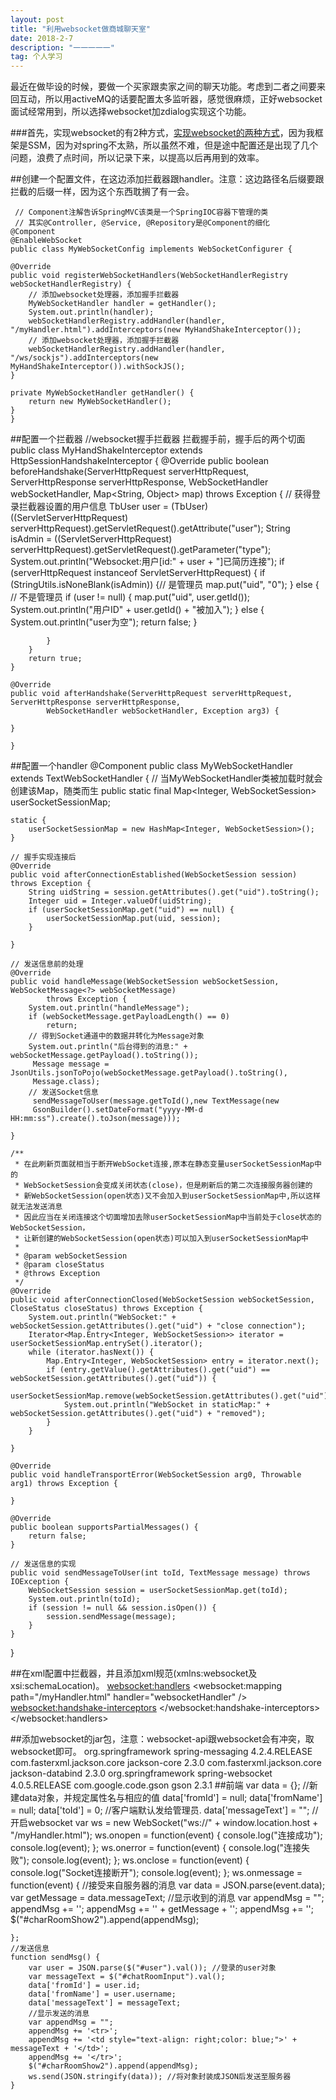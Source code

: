 ```yaml
---
layout: post
title: "利用websocket做商城聊天室"
date: 2018-2-7 
description: "一一一一一"
tag: 个人学习
---
```

最近在做毕设的时候，要做一个买家跟卖家之间的聊天功能。考虑到二者之间要来回互动，所以用activeMQ的话要配置太多监听器，感觉很麻烦，正好websocket面试经常用到，所以选择websocket加zdialog实现这个功能。

###首先，实现websocket的有2种方式，[实现websocket的两种方式](http://blog.csdn.net/zzhao114/article/details/60154017)，因为我框架是SSM，因为对spring不太熟，所以虽然不难，但是途中配置还是出现了几个问题，浪费了点时间，所以记录下来，以提高以后再用到的效率。

##创建一个配置文件，在这边添加拦截器跟handler。注意：这边路径名后缀要跟拦截的后缀一样，因为这个东西耽搁了有一会。
	
	 // Component注解告诉SpringMVC该类是一个SpringIOC容器下管理的类
	 // 其实@Controller, @Service, @Repository是@Component的细化
	@Component
	@EnableWebSocket
	public class MyWebSocketConfig implements WebSocketConfigurer {

	@Override
	public void registerWebSocketHandlers(WebSocketHandlerRegistry webSocketHandlerRegistry) {
		// 添加websocket处理器，添加握手拦截器
		MyWebSocketHandler handler = getHandler();
		System.out.println(handler);
		webSocketHandlerRegistry.addHandler(handler, "/myHandler.html").addInterceptors(new MyHandShakeInterceptor());
		// 添加websocket处理器，添加握手拦截器
		webSocketHandlerRegistry.addHandler(handler, "/ws/sockjs").addInterceptors(new MyHandShakeInterceptor()).withSockJS();
	}

	private MyWebSocketHandler getHandler() {
		return new MyWebSocketHandler();
	}
	}


##配置一个拦截器
	//websocket握手拦截器 拦截握手前，握手后的两个切面
	public class MyHandShakeInterceptor extends HttpSessionHandshakeInterceptor {
	@Override
	public boolean beforeHandshake(ServerHttpRequest serverHttpRequest, ServerHttpResponse serverHttpResponse,
			WebSocketHandler webSocketHandler, Map<String, Object> map) throws Exception {
		// 获得登录拦截器设置的用户信息
		TbUser user = (TbUser) ((ServletServerHttpRequest) serverHttpRequest).getServletRequest().getAttribute("user");
		String isAdmin = ((ServletServerHttpRequest) serverHttpRequest).getServletRequest().getParameter("type");
		System.out.println("Websocket:用户[id:" + user + "]已简历连接");
		if (serverHttpRequest instanceof ServletServerHttpRequest) {
			if (StringUtils.isNoneBlank(isAdmin)) {// 是管理员
				map.put("uid", "0");
			} else {
				// 不是管理员
				if (user != null) {
					map.put("uid", user.getId());
					System.out.println("用户ID" + user.getId() + "被加入");
				} else {
					System.out.println("user为空");
					return false;
				}

			}
		}
		return true;
	}

	@Override
	public void afterHandshake(ServerHttpRequest serverHttpRequest, ServerHttpResponse serverHttpResponse,
			WebSocketHandler webSocketHandler, Exception arg3) {

	}

	}
##配置一个handler
	@Component
		public class MyWebSocketHandler extends TextWebSocketHandler {
	// 当MyWebSocketHandler类被加载时就会创建该Map，随类而生
	public static final Map<Integer, WebSocketSession> userSocketSessionMap;

	static {
		userSocketSessionMap = new HashMap<Integer, WebSocketSession>();
	}

	// 握手实现连接后
	@Override
	public void afterConnectionEstablished(WebSocketSession session) throws Exception {
		String uidString = session.getAttributes().get("uid").toString();
		Integer uid = Integer.valueOf(uidString);
		if (userSocketSessionMap.get("uid") == null) {
			userSocketSessionMap.put(uid, session);
		}

	}

	// 发送信息前的处理
	@Override
	public void handleMessage(WebSocketSession webSocketSession, WebSocketMessage<?> webSocketMessage)
			throws Exception {
		System.out.println("handleMessage");
		if (webSocketMessage.getPayloadLength() == 0)
			return;
		// 得到Socket通道中的数据并转化为Message对象
		System.out.println("后台得到的消息:" + webSocketMessage.getPayload().toString());
		 Message message = JsonUtils.jsonToPojo(webSocketMessage.getPayload().toString(),
		 Message.class);
		// 发送Socket信息
		 sendMessageToUser(message.getToId(),new TextMessage(new
		 GsonBuilder().setDateFormat("yyyy-MM-d HH:mm:ss").create().toJson(message)));

	}

	/**
	 * 在此刷新页面就相当于断开WebSocket连接,原本在静态变量userSocketSessionMap中的
	 * WebSocketSession会变成关闭状态(close)，但是刷新后的第二次连接服务器创建的
	 * 新WebSocketSession(open状态)又不会加入到userSocketSessionMap中,所以这样就无法发送消息
	 * 因此应当在关闭连接这个切面增加去除userSocketSessionMap中当前处于close状态的WebSocketSession，
	 * 让新创建的WebSocketSession(open状态)可以加入到userSocketSessionMap中
	 * 
	 * @param webSocketSession
	 * @param closeStatus
	 * @throws Exception
	 */
	@Override
	public void afterConnectionClosed(WebSocketSession webSocketSession, CloseStatus closeStatus) throws Exception {
		System.out.println("WebSocket:" + webSocketSession.getAttributes().get("uid") + "close connection");
		Iterator<Map.Entry<Integer, WebSocketSession>> iterator = userSocketSessionMap.entrySet().iterator();
		while (iterator.hasNext()) {
			Map.Entry<Integer, WebSocketSession> entry = iterator.next();
			if (entry.getValue().getAttributes().get("uid") == webSocketSession.getAttributes().get("uid")) {
				userSocketSessionMap.remove(webSocketSession.getAttributes().get("uid"));
				System.out.println("WebSocket in staticMap:" + webSocketSession.getAttributes().get("uid") + "removed");
			}
		}

	}

	@Override
	public void handleTransportError(WebSocketSession arg0, Throwable arg1) throws Exception {

	}

	@Override
	public boolean supportsPartialMessages() {
		return false;
	}

	// 发送信息的实现
	public void sendMessageToUser(int toId, TextMessage message) throws IOException {
		WebSocketSession session = userSocketSessionMap.get(toId);
		System.out.println(toId);
		if (session != null && session.isOpen()) {
			session.sendMessage(message);
		}
	}

}

##在xml配置中拦截器，并且添加xml规范(xmlns:websocket及xsi:schemaLocation)。
	<!-- 配置好处理器 -->
	<bean id="websocketHandler" class="com.huanghongyuan.front.webSocket.MyWebSocketHandler" />
	<!-- 配置拦截器 -->
	<websocket:handlers>
		<websocket:mapping path="/myHandler.html" handler="websocketHandler" /> 
		<websocket:handshake-interceptors>
			<bean class="com.huanghongyuan.front.webSocket.MyHandShakeInterceptor" />
		</websocket:handshake-interceptors>
	</websocket:handlers>

##添加websocket的jar包，注意：websocket-api跟websocket会有冲突，取websocket即可。
		<dependency>
			<groupId>org.springframework</groupId>
			<artifactId>spring-messaging</artifactId>
			<version>4.2.4.RELEASE</version>
		</dependency>
		<dependency>
			<groupId>com.fasterxml.jackson.core</groupId>
			<artifactId>jackson-core</artifactId>
			<version>2.3.0</version>
		</dependency>
		<dependency>
			<groupId>com.fasterxml.jackson.core</groupId>
			<artifactId>jackson-databind</artifactId>
			<version>2.3.0</version>
		</dependency>
		<dependency>
			<groupId>org.springframework</groupId>
			<artifactId>spring-websocket</artifactId>
			<version>4.0.5.RELEASE</version>
		</dependency>
		<dependency>
			<groupId>com.google.code.gson</groupId>
			<artifactId>gson</artifactId>
			<version>2.3.1</version>
		</dependency>
##前端
	var data = {}; //新建data对象，并规定属性名与相应的值
	data['fromId'] = null;
	data['fromName'] = null;
	data['toId'] = 0; //客户端默认发给管理员.
	data['messageText'] = "";
	//开启websocket
	var ws = new WebSocket("ws://" + window.location.host + "/myHandler.html");
	ws.onopen = function(event) {
		console.log("连接成功");
		console.log(event);
	};
	ws.onerror = function(event) {
		console.log("连接失败");
		console.log(event);
	};
	ws.onclose = function(event) {
		console.log("Socket连接断开");
		console.log(event);
	};
	ws.onmessage = function(event) {
		//接受来自服务器的消息
		var data = JSON.parse(event.data);
		var getMessage = data.messageText;
		//显示收到的消息
		var appendMsg = "";
		appendMsg += '<tr>';
		appendMsg += '<td style="text-align: left;color: red;">' + getMessage + '</td>';
		appendMsg += '</tr>';
		$("#charRoomShow2").append(appendMsg);

	};
	//发送信息
	function sendMsg() {
		var user = JSON.parse($("#user").val()); //登录的user对象
		var messageText = $("#chatRoomInput").val();
		data['fromId'] = user.id;
		data['fromName'] = user.username;
		data['messageText'] = messageText;
		//显示发送的消息
		var appendMsg = "";
		appendMsg += '<tr>';
		appendMsg += '<td style="text-align: right;color: blue;">' + messageText + '</td>';
		appendMsg += '</tr>';
		$("#charRoomShow2").append(appendMsg);
		ws.send(JSON.stringify(data)); //将对象封装成JSON后发送至服务器
	}

##